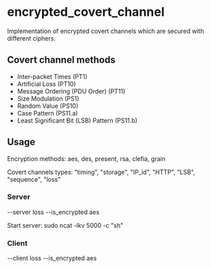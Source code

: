 # encrypted_covert_channel

Implementation of encrypted covert channels which are secured with different ciphers.

## Covert channel methods

- Inter-packet Times (PT1)
- Artificial Loss (PT10)
- Message Ordering (PDU Order) (PT11)
- Size Modulation (PS1)
- Random Value (PS10)
- Case Pattern (PS11.a)
- Least Significant Bit (LSB) Pattern (PS11.b)

## Usage

Encryption methods:
aes, des, present, rsa, clefia, grain

Covert channels types:
"timing", "storage", "IP_id", "HTTP", "LSB", "sequence", "loss"

### Server

--server loss --is_encrypted aes

Start server:
sudo ncat -lkv 5000 -c "sh"

### Client

--client loss --is_encrypted aes